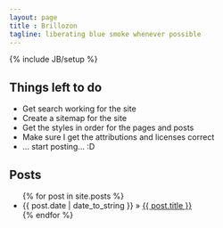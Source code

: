 ```yaml
---
layout: page
title : Brillozon
tagline: liberating blue smoke whenever possible
---
```

{% include JB/setup %}

## Things left to do

* Get search working for the site
* Create a sitemap for the site
* Get the styles in order for the pages and posts
* Make sure I get the attributions and licenses correct
* ... start posting... :D

## Posts
<ul class="posts">
  {% for post in site.posts %}
    <li><span>{{ post.date | date_to_string }}</span> &raquo; <a href="{{ BASE_PATH }}{{ post.url }}">{{ post.title }}</a></li>
  {% endfor %}
</ul>

